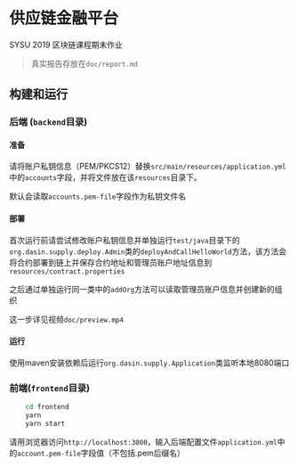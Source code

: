 # 供应链金融平台

SYSU 2019 区块链课程期末作业

> 真实报告存放在`doc/report.md`

## 构建和运行

### 后端 (`backend`目录)

#### 准备

请将账户私钥信息（PEM/PKCS12）替换`src/main/resources/application.yml`中的`accounts`字段，并将文件放在该`resources`目录下。

默认会读取`accounts.pem-file`字段作为私钥文件名

#### 部署

首次运行前请尝试修改账户私钥信息并单独运行`test/java`目录下的`org.dasin.supply.deploy.Admin`类的`deployAndCallHelloWorld`方法，该方法会将合约部署到链上并保存合约地址和管理员账户地址信息到`resources/contract.properties`

之后通过单独运行同一类中的`addOrg`方法可以读取管理员账户信息并创建新的组织

这一步详见视频`doc/preview.mp4`

#### 运行

使用maven安装依赖后运行`org.dasin.supply.Application`类监听本地8080端口

### 前端(`frontend`目录)

```bash
    cd frontend
    yarn
    yarn start
```

请用浏览器访问`http://localhost:3000`，输入后端配置文件`application.yml`中的`account.pem-file`字段值（不包括.pem后缀名）

